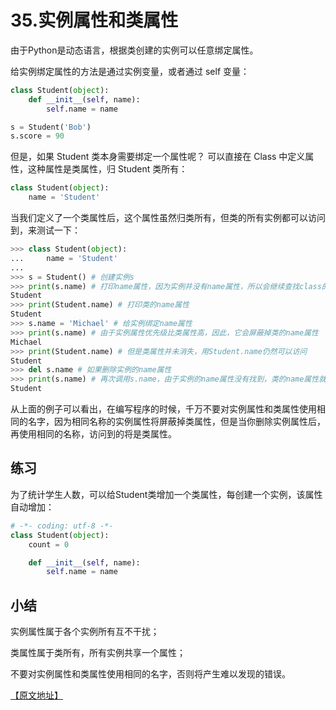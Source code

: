 # 35.实例属性和类属性

由于Python是动态语言，根据类创建的实例可以任意绑定属性。

给实例绑定属性的方法是通过实例变量，或者通过 self 变量：
````python
class Student(object):
    def __init__(self, name):
        self.name = name

s = Student('Bob')
s.score = 90
````

但是，如果 Student 类本身需要绑定一个属性呢？ 可以直接在 Class 中定义属性，这种属性是类属性，归 Student 类所有：

````python
class Student(object):
    name = 'Student'
````

当我们定义了一个类属性后，这个属性虽然归类所有，但类的所有实例都可以访问到，来测试一下：

````python
>>> class Student(object):
...     name = 'Student'
...
>>> s = Student() # 创建实例s
>>> print(s.name) # 打印name属性，因为实例并没有name属性，所以会继续查找class的name属性
Student
>>> print(Student.name) # 打印类的name属性
Student
>>> s.name = 'Michael' # 给实例绑定name属性
>>> print(s.name) # 由于实例属性优先级比类属性高，因此，它会屏蔽掉类的name属性
Michael
>>> print(Student.name) # 但是类属性并未消失，用Student.name仍然可以访问
Student
>>> del s.name # 如果删除实例的name属性
>>> print(s.name) # 再次调用s.name，由于实例的name属性没有找到，类的name属性就显示出来了
Student
````

从上面的例子可以看出，在编写程序的时候，千万不要对实例属性和类属性使用相同的名字，因为相同名称的实例属性将屏蔽掉类属性，但是当你删除实例属性后，再使用相同的名称，访问到的将是类属性。

## 练习

为了统计学生人数，可以给Student类增加一个类属性，每创建一个实例，该属性自动增加：
````python
# -*- coding: utf-8 -*-
class Student(object):
    count = 0

    def __init__(self, name):
        self.name = name
````

## 小结

实例属性属于各个实例所有互不干扰；

类属性属于类所有，所有实例共享一个属性；

不要对实例属性和类属性使用相同的名字，否则将产生难以发现的错误。

[【原文地址】](https://www.liaoxuefeng.com/wiki/0014316089557264a6b348958f449949df42a6d3a2e542c000/0014319117128404c7dd0cf0e3c4d88acc8fe4d2c163625000)
